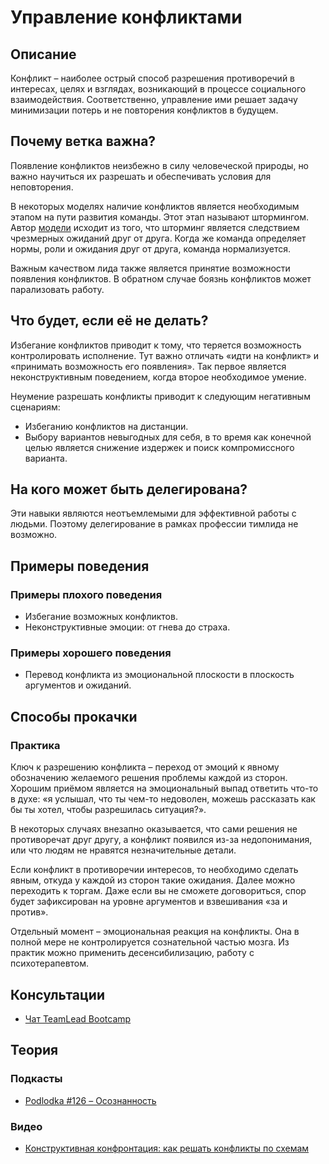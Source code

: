 # Управление конфликтами
## Описание
Конфликт – наиболее острый способ разрешения противоречий в интересах, целях и взглядах, возникающий в процессе социального взаимодействия. Соответственно, управление ими решает задачу минимизации потерь и не повторения конфликтов в будущем.

## Почему ветка важна?
Появление конфликтов неизбежно в силу человеческой природы, но важно научиться их разрешать и обеспечивать условия для неповторения.

В некоторых моделях наличие конфликтов является необходимым этапом на пути развития команды. Этот этап называют штормингом. Автор [модели](https://habr.com/ru/company/stratoplan/blog/226905/) исходит из того, что шторминг является следствием чрезмерных ожиданий друг от друга. Когда же команда определяет нормы, роли и ожидания друг от друга, команда нормализуется.

Важным качеством лида также является принятие возможности появления конфликтов. В обратном случае боязнь конфликтов может парализовать работу.

## Что будет, если её не делать?
Избегание конфликтов приводит к тому, что теряется возможность контролировать исполнение. Тут важно отличать «идти на конфликт» и «принимать возможность его появления». Так первое является неконструктивным поведением, когда второе необходимое умение.

Неумение разрешать конфликты приводит к следующим негативным сценариям:
- Избеганию конфликтов на дистанции.
- Выбору вариантов невыгодных для себя, в то время как конечной целью является снижение издержек и поиск компромиссного варианта.

## На кого может быть делегирована?
Эти навыки являются неотъемлемыми для эффективной работы с людьми. Поэтому делегирование в рамках профессии тимлида не возможно.

## Примеры поведения
### Примеры плохого поведения
- Избегание возможных конфликтов.
- Неконструктивные эмоции: от гнева до страха.

### Примеры хорошего поведения
- Перевод конфликта из эмоциональной плоскости в плоскость аргументов и ожиданий.

## Способы прокачки
### Практика
Ключ к разрешению конфликта – переход от эмоций к явному обозначению желаемого решения проблемы каждой из сторон. Хорошим приёмом является на эмоциональный выпад ответить что-то в духе: «я услышал, что ты чем-то недоволен, можешь рассказать как бы ты хотел, чтобы разрешилась ситуация?».

В некоторых случаях внезапно оказывается, что сами решения не противоречат друг другу, а конфликт появился из-за недопонимания, или что людям не нравятся незначительные детали.

Если конфликт в противоречии интересов, то необходимо сделать явным, откуда у каждой из сторон такие ожидания. Далее можно переходить к торгам. Даже если вы не сможете договориться, спор будет зафиксирован на уровне аргументов и взвешивания «за и против».

Отдельный момент – эмоциональная реакция на конфликты. Она в полной мере не контролируется сознательной частью мозга. Из практик можно применить десенсибилизацию, работу с психотерапевтом.

## Консультации
- [Чат TeamLead Bootcamp](https://t.me/teamlead_bootcamp)

## Теория
### Подкасты
- [Podlodka #126 – Осознанность](https://soundcloud.com/podlodka/podlodka-126-osoznannost)

### Видео
- [Конструктивная конфронтация: как решать конфликты по схемам](https://vimeo.com/113491321)
